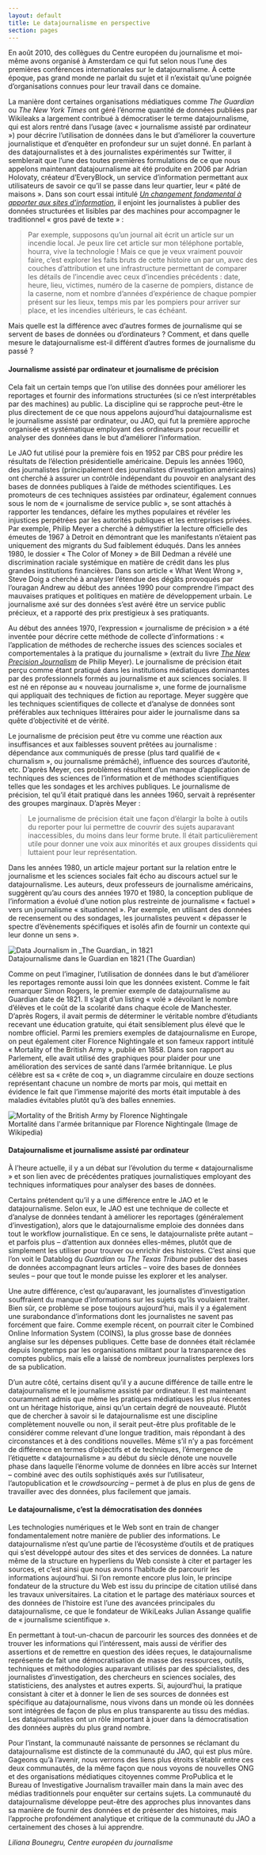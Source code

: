 ```yaml
---
layout: default
title: Le datajournalisme en perspective
section: pages
---
```


En août 2010, des collègues du Centre européen du journalisme et moi-même avons organisé à Amsterdam ce qui fut selon nous l’une des premières conférences internationales sur le datajournalisme. À cette époque, pas grand monde ne parlait du sujet et il n’existait qu’une poignée d’organisations connues pour leur travail dans ce domaine.

La manière dont certaines organisations médiatiques comme _The Guardian_ ou _The New York Times_ ont géré l’énorme quantité de données publiées par Wikileaks a largement contribué à démocratiser le terme datajournalisme, qui est alors rentré dans l’usage (avec « journalisme assisté par ordinateur ») pour décrire l’utilisation de données dans le but d’améliorer la couverture journalistique et d’enquêter en profondeur sur un sujet donné. En parlant à des datajournalistes et à des journalistes expérimentés sur Twitter, il semblerait que l’une des toutes premières formulations de ce que nous appelons maintenant datajournalisme ait été produite en 2006 par Adrian Holovaty, créateur d’EveryBlock, un service d’information permettant aux utilisateurs de savoir ce qu’il se passe dans leur quartier, leur « pâté de maisons ». Dans son court essai intitulé [_Un changement fondamental à apporter aux sites d’information_](http://www.holovaty.com/writing/fundamental-change/), il enjoint les journalistes à publier des données structurées et lisibles par des machines pour accompagner le traditionnel « gros pavé de texte » :

> Par exemple, supposons qu’un journal ait écrit un article sur un incendie local. Je peux lire cet article sur mon téléphone portable, hourra, vive la technologie ! Mais ce que je veux vraiment pouvoir faire, c’est explorer les faits bruts de cette histoire un par un, avec des couches d’attribution et une infrastructure permettant de comparer les détails de l’incendie avec ceux d’incendies précédents : date, heure, lieu, victimes, numéro de la caserne de pompiers, distance de la caserne, nom et nombre d’années d’expérience de chaque pompier présent sur les lieux, temps mis par les pompiers pour arriver sur place, et les incendies ultérieurs, le cas échéant.

Mais quelle est la différence avec d’autres formes de journalisme qui se servent de bases de données ou d’ordinateurs ? Comment, et dans quelle mesure le datajournalisme est-il différent d’autres formes de journalisme du passé ?

#### Journalisme assisté par ordinateur et journalisme de précision

Cela fait un certain temps que l’on utilise des données pour améliorer les reportages et fournir des informations structurées (si ce n’est interprétables par des machines) au public. La discipline qui se rapproche peut-être le plus directement de ce que nous appelons aujourd’hui datajournalisme est le journalisme assisté par ordinateur, ou JAO, qui fut la première approche organisée et systématique employant des ordinateurs pour recueillir et analyser des données dans le but d’améliorer l’information.

Le JAO fut utilisé pour la première fois en 1952 par CBS pour prédire les résultats de l’élection présidentielle américaine. Depuis les années 1960, des journalistes (principalement des journalistes d’investigation américains) ont cherché à assurer un contrôle indépendant du pouvoir en analysant des bases de données publiques à l’aide de méthodes scientifiques. Les promoteurs de ces techniques assistées par ordinateur, également connues sous le nom de « journalisme de service public », se sont attachés à rapporter les tendances, défaire les mythes populaires et révéler les injustices perpétrées par les autorités publiques et les entreprises privées. Par exemple, Philip Meyer a cherché à démystifier la lecture officielle des émeutes de 1967 à Detroit en démontrant que les manifestants n’étaient pas uniquement des migrants du Sud faiblement éduqués. Dans les années 1980, le dossier « The Color of Money » de Bill Dedman a révélé une discrimination raciale systémique en matière de crédit dans les plus grandes institutions financières. Dans son article « What Went Wrong », Steve Doig a cherché à analyser l’étendue des dégâts provoqués par l’ouragan Andrew au début des années 1990 pour comprendre l’impact des mauvaises pratiques et politiques en matière de développement urbain. Le journalisme axé sur des données s’est avéré être un service public précieux, et a rapporté des prix prestigieux à ses pratiquants.

Au début des années 1970, l’expression « journalisme de précision » a été inventée pour décrire cette méthode de collecte d’informations : « l’application de méthodes de recherche issues des sciences sociales et comportementales à la pratique du journalisme » (extrait du livre [_The New Precision Journalism_](http://bit.ly/precision-journalism) de Philip Meyer). Le journalisme de précision était perçu comme étant pratiqué dans les institutions médiatiques dominantes par des professionnels formés au journalisme et aux sciences sociales. Il est né en réponse au « nouveau journalisme », une forme de journalisme qui appliquait des techniques de fiction au reportage. Meyer suggère que les techniques scientifiques de collecte et d’analyse de données sont préférables aux techniques littéraires pour aider le journalisme dans sa quête d’objectivité et de vérité.

Le journalisme de précision peut être vu comme une réaction aux insuffisances et aux faiblesses souvent prêtées au journalisme : dépendance aux communiqués de presse (plus tard qualifié de « churnalism », ou journalisme prémâché), influence des sources d’autorité, etc. D’après Meyer, ces problèmes résultent d’un manque d’application de techniques des sciences de l’information et de méthodes scientifiques telles que les sondages et les archives publiques. Le journalisme de précision, tel qu’il était pratiqué dans les années 1960, servait à représenter des groupes marginaux. D’après Meyer :

> Le journalisme de précision était une façon d’élargir la boîte à outils du reporter pour lui permettre de couvrir des sujets auparavant inaccessibles, du moins dans leur forme brute. Il était particulièrement utile pour donner une voix aux minorités et aux groupes dissidents qui luttaient pour leur représentation.

Dans les années 1980, un article majeur portant sur la relation entre le journalisme et les sciences sociales fait écho au discours actuel sur le datajournalisme. Les auteurs, deux professeurs de journalisme américains, suggèrent qu’au cours des années 1970 et 1980, la conception publique de l’information a évolué d’une notion plus restreinte de journalisme « factuel » vers un journalisme « situationnel ». Par exemple, en utilisant des données de recensement ou des sondages, les journalistes peuvent « dépasser le spectre d’évènements spécifiques et isolés afin de fournir un contexte qui leur donne un sens ».

<div class="imageblock">
<div class="content">
<img alt="Data Journalism in _The Guardian_ in 1821" src="../figs/incoming/01-LL.jpg"></div>
<div class="title">Datajournalisme dans le Guardian en 1821 (The Guardian)</div>
</div>

Comme on peut l’imaginer, l’utilisation de données dans le but d’améliorer les reportages remonte aussi loin que les données existent. Comme le fait remarquer Simon Rogers, le premier exemple de datajournalisme au Guardian date de 1821. Il s’agit d’un listing « volé » dévoilant le nombre d’élèves et le coût de la scolarité dans chaque école de Manchester. D’après Rogers, il avait permis de déterminer le véritable nombre d’étudiants recevant une éducation gratuite, qui était sensiblement plus élevé que le nombre officiel. Parmi les premiers exemples de datajournalisme en Europe, on peut également citer Florence Nightingale et son fameux rapport intitulé « Mortality of the British Army », publié en 1858. Dans son rapport au Parlement, elle avait utilisé des graphiques pour plaider pour une amélioration des services de santé dans l’armée britannique. Le plus célèbre est sa « crête de coq », un diagramme circulaire en douze sections représentant chacune un nombre de morts par mois, qui mettait en évidence le fait que l’immense majorité des morts était imputable à des maladies évitables plutôt qu’à des balles ennemies.

<div class="imageblock">
<div class="content">
<img alt="Mortality of the British Army by Florence Nightingale" src="../figs/incoming/01-MM.jpg"></div>
<div class="title">Mortalité dans l'armée britannique par Florence Nightingale (Image de Wikipedia)</div>
</div>

#### Datajournalisme et journalisme assisté par ordinateur

À l’heure actuelle, il y a un débat sur l’évolution du terme « datajournalisme » et son lien avec de précédentes pratiques journalistiques employant des techniques informatiques pour analyser des bases de données.

Certains prétendent qu’il y a une différence entre le JAO et le datajournalisme. Selon eux, le JAO est une technique de collecte et d’analyse de données tendant à améliorer les reportages (généralement d’investigation), alors que le datajournalisme emploie des données dans tout le workflow journalistique. En ce sens, le datajournaliste prête autant – et parfois plus – d’attention aux données elles-mêmes, plutôt que de simplement les utiliser pour trouver ou enrichir des histoires. C’est ainsi que l’on voit le Datablog du _Guardian_ ou _The Texas Tribune_ publier des bases de données accompagnant leurs articles – voire des bases de données seules – pour que tout le monde puisse les explorer et les analyser.

Une autre différence, c’est qu’auparavant, les journalistes d’investigation souffraient du manque d’informations sur les sujets qu’ils voulaient traiter. Bien sûr, ce problème se pose toujours aujourd’hui, mais il y a également une surabondance d’informations dont les journalistes ne savent pas forcément que faire. Comme exemple récent, on pourrait citer le Combined Online Information System (COINS), la plus grosse base de données anglaise sur les dépenses publiques. Cette base de données était réclamée depuis longtemps par les organisations militant pour la transparence des comptes publics, mais elle a laissé de nombreux journalistes perplexes lors de sa publication.

D’un autre côté, certains disent qu’il y a aucune différence de taille entre le datajournalisme et le journalisme assisté par ordinateur. Il est maintenant couramment admis que même les pratiques médiatiques les plus récentes ont un héritage historique, ainsi qu’un certain degré de nouveauté. Plutôt que de chercher à savoir si le datajournalisme est une discipline complètement nouvelle ou non, il serait peut-être plus profitable de le considérer comme relevant d’une longue tradition, mais répondant à des circonstances et à des conditions nouvelles. Même s’il n’y a pas forcément de différence en termes d’objectifs et de techniques, l’émergence de l’étiquette « datajournalisme » au début du siècle dénote une nouvelle phase dans laquelle l’énorme volume de données en libre accès sur Internet – combiné avec des outils sophistiqués axés sur l’utilisateur, l’autopublication et le _crowdsourcing_ – permet à de plus en plus de gens de travailler avec des données, plus facilement que jamais.

#### Le datajournalisme, c’est la démocratisation des données

Les technologies numériques et le Web sont en train de changer fondamentalement notre manière de publier des informations. Le datajournalisme n’est qu’une partie de l’écosystème d’outils et de pratiques qui s’est développé autour des sites et des services de données. La nature même de la structure en hyperliens du Web consiste à citer et partager les sources, et c’est ainsi que nous avons l’habitude de parcourir les informations aujourd’hui. Si l’on remonte encore plus loin, le principe fondateur de la structure du Web est issu du principe de citation utilisé dans les travaux universitaires. La citation et le partage des matériaux sources et des données de l’histoire est l’une des avancées principales du datajournalisme, ce que le fondateur de WikiLeaks Julian Assange qualifie de « journalisme scientifique ».

En permettant à tout-un-chacun de parcourir les sources des données et de trouver les informations qui l’intéressent, mais aussi de vérifier des assertions et de remettre en question des idées reçues, le datajournalisme représente de fait une démocratisation de masse des ressources, outils, techniques et méthodologies auparavant utilisés par des spécialistes, des journalistes d’investigation, des chercheurs en sciences sociales, des statisticiens, des analystes et autres experts. Si, aujourd’hui, la pratique consistant à citer et à donner le lien de ses sources de données est spécifique au datajournalisme, nous vivons dans un monde où les données sont intégrées de façon de plus en plus transparente au tissu des médias. Les datajournalistes ont un rôle important à jouer dans la démocratisation des données auprès du plus grand nombre.

Pour l’instant, la communauté naissante de personnes se réclamant du datajournalisme est distincte de la communauté du JAO, qui est plus mûre. Gageons qu’à l’avenir, nous verrons des liens plus étroits s’établir entre ces deux communautés, de la même façon que nous voyons de nouvelles ONG et des organisations médiatiques citoyennes comme ProPublica et le Bureau of Investigative Journalism travailler main dans la main avec des médias traditionnels pour enquêter sur certains sujets. La communauté du datajournalisme développe peut-être des approches plus innovantes dans sa manière de fournir des données et de présenter des histoires, mais l’approche profondément analytique et critique de la communauté du JAO a certainement des choses à lui apprendre.

_Liliana Bounegru, Centre européen du journalisme_